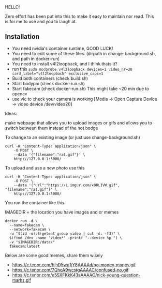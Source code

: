 HELLO!

Zero effort has been put into this to make it easy to maintain nor read. This is for me to use and you to laugh at.

Installation
------------

- You need nvidia's container runtime, GOOD LUCK!
- You need to edit some of these files. (dirpath in change-background.sh, and path in docker-run)
- You need to install v4l2loopback, and I think thats it?
- run this ```sudo modprobe v4l2loopback devices=1 video_nr=20 card_label="v4l2loopback" exclusive_caps=1```
- Build both containers (check build.sh)
- Start bodypix (check docker-run.sh)
- Start fakecam (check docker-run.sh) This might take ~20 min due to opencv
- use vlc to check your camera is working [Media -> Open Capture Device -> video device /dev/video20]


Ideas:

make webpage that allows you to upload images or gifs and allows you to switch between them instead of the hot bodge

To change to an existing image (or just use change-background.sh)

```
curl -H "Content-Type: application/json" \
    -X POST \
    --data '{"filename":"rat.gif"}' \
    http://127.0.0.1:5000/
```

To upload and use a new photo use this

```
curl -H "Content-Type: application/json" \
    -X POST \
    --data '{"url":"https://i.imgur.com/x0RLIVW.gif", "filename":"rat.gif"}' \
    http://127.0.0.1:5000/
```


You run the container like this

IMAGEDIR = the location you have images and or memes
```
docker run -d \
  --name=fakecam \
  --network=fakecam \
  -u "$(id -u):$(getent group video | cut -d: -f3)" \
  $(find /dev -name 'video*' -printf "--device %p ") \
  -v "$IMAGEDIR:/data/"
  fakecam:latest
```

Below are some good memes, share them wisely
- https://c.tenor.com/hjhD5wq1jY8AAAAd/no-money-money.gif
- https://c.tenor.com/7QhoA9wcstgAAAAC/confused-no.gif
- https://c.tenor.com/e5SXFKkK43sAAAAC/nick-young-question-marks.gif